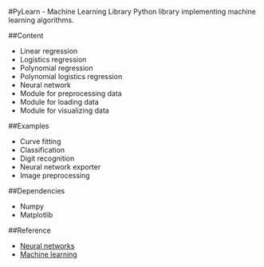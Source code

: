 #PyLearn - Machine Learning Library
Python library implementing machine learning algorithms.

##Content
 - Linear regression
 - Logistics regression
 - Polynomial regression
 - Polynomial logistics regression
 - Neural network
 - Module for preprocessing data
 - Module for loading data
 - Module for visualizing data

##Examples
 - Curve fitting
 - Classification
 - Digit recognition
 - Neural network exporter
 - Image preprocessing

##Dependencies
 - Numpy
 - Matplotlib

##Reference
 - [Neural networks](http://neuralnetworksanddeeplearning.com/)
 - [Machine learning](https://www.coursera.org/learn/machine-learning)
